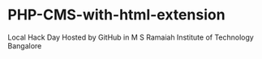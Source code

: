 # PHP-CMS-with-html-extension
Local Hack Day Hosted by GitHub in M S Ramaiah Institute of Technology Bangalore
